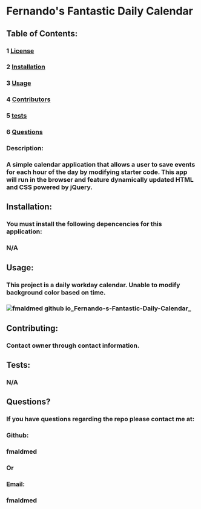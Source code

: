 # Fernando's Fantastic Daily Calendar

  ##  
  ### 

  ## Table of Contents:
  ### 1 [License](#license)
  ### 2 [Installation](#installation)
  ### 3 [Usage](#usage)
  ### 4 [Contributors](#contributors)
  ### 5 [tests](#tests)
  ### 6 [Questions](#questions)

 ### Description:
  ###  A simple calendar application that allows a user to save events for each hour of the day by modifying starter code. This app will run in the browser and feature dynamically updated HTML and CSS powered by jQuery.

  ## Installation:
  ### You must install the following depencencies for this application:
  ### N/A

  ## Usage:
  ### This project is a daily workday calendar. Unable to modify background color based on time.
  ### ![fmaldmed github io_Fernando-s-Fantastic-Daily-Calendar_](https://user-images.githubusercontent.com/113961091/227107681-6efa69e0-7840-448f-9de6-85368b13af35.png)
  


  ## Contributing:
  ### Contact owner through contact information.

  ## Tests:
  ### N/A

  ## Questions?
  ### If you have questions regarding the repo please contact me at:
  ### Github:
  ### fmaldmed
  ### Or
  ### Email:
  ### fmaldmed
